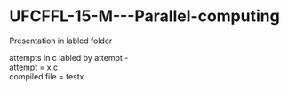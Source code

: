 # UFCFFL-15-M---Parallel-computing

Presentation in labled folder 

attempts in c labled by attempt -  
        attempt 	= x.c      
        compiled file 	= testx  
